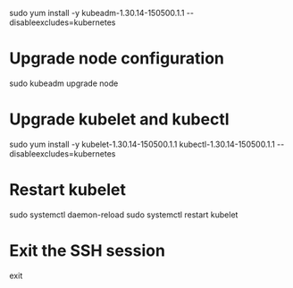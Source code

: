 





sudo yum install -y kubeadm-1.30.14-150500.1.1 --disableexcludes=kubernetes

# Upgrade node configuration
sudo kubeadm upgrade node

# Upgrade kubelet and kubectl
sudo yum install -y kubelet-1.30.14-150500.1.1 kubectl-1.30.14-150500.1.1 --disableexcludes=kubernetes

# Restart kubelet
sudo systemctl daemon-reload
sudo systemctl restart kubelet

# Exit the SSH session
exit
